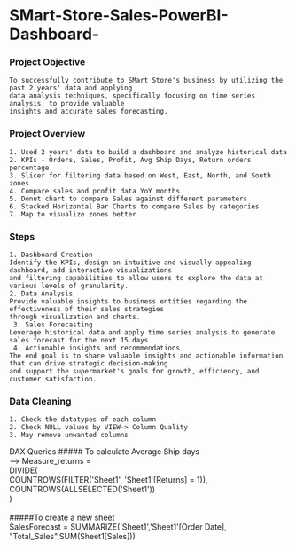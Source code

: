 # SMart-Store-Sales-PowerBI-Dashboard-

### Project Objective
	To successfully contribute to SMart Store's business by utilizing the past 2 years' data and applying
	data analysis techniques, specifically focusing on time series analysis, to provide valuable
	insights and accurate sales forecasting.

### Project Overview
	1. Used 2 years' data to build a dashboard and analyze historical data
 	2. KPIs - Orders, Sales, Profit, Avg Ship Days, Return orders percentage
	3. Slicer for filtering data based on West, East, North, and South zones
	4. Compare sales and profit data YoY months
	5. Donut chart to compare Sales against different parameters
	6. Stacked Horizontal Bar Charts to compare Sales by categories
	7. Map to visualize zones better

### Steps
	1. Dashboard Creation
	Identify the KPIs, design an intuitive and visually appealing dashboard, add interactive visualizations
	and filtering capabilities to allow users to explore the data at various levels of granularity.
	2. Data Analysis
	Provide valuable insights to business entities regarding the effectiveness of their sales strategies 
	through visualization and charts.
	 3. Sales Forecasting
	Leverage historical data and apply time series analysis to generate sales forecast for the next 15 days
	 4. Actionable insights and recommendations
	The end goal is to share valuable insights and actionable information that can drive strategic decision-making
	and support the supermarket's goals for growth, efficiency, and customer satisfaction.

### Data Cleaning
	1. Check the datatypes of each column
	2. Check NULL values by VIEW-> Column Quality
	3. May remove unwanted columns
DAX Queries
	##### To calculate Average Ship days <br/> 
	--> Measure_returns = <br/> 
	DIVIDE( <br/> 
    	COUNTROWS(FILTER('Sheet1', 'Sheet1'[Returns] = 1)), <br/> 
    	COUNTROWS(ALLSELECTED('Sheet1')) <br/> 
	) <br/> <br/> 
 	#####To create a new sheet <br/> 
  	SalesForecast = SUMMARIZE('Sheet1','Sheet1'[Order Date], "Total_Sales",SUM(Sheet1[Sales])) <br/> 
